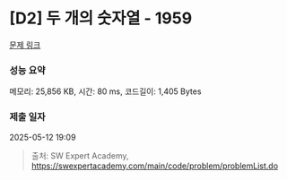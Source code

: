 # [D2] 두 개의 숫자열 - 1959 

[문제 링크](https://swexpertacademy.com/main/code/problem/problemDetail.do?contestProbId=AV5PpoFaAS4DFAUq) 

### 성능 요약

메모리: 25,856 KB, 시간: 80 ms, 코드길이: 1,405 Bytes

### 제출 일자

2025-05-12 19:09



> 출처: SW Expert Academy, https://swexpertacademy.com/main/code/problem/problemList.do